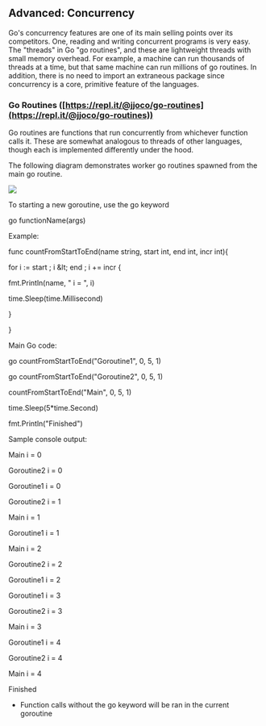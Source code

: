 ## Advanced: Concurrency

Go&#39;s concurrency features are one of its main selling points over its competitors. One, reading and writing concurrent programs is very easy. The &quot;threads&quot; in Go &quot;go routines&quot;, and these are lightweight threads with small memory overhead. For example, a machine can run thousands of threads at a time, but that same machine can run millions of go routines. In addition, there is no need to import an extraneous package since concurrency is a core, primitive feature of the languages.

### Go Routines ([https://repl.it/@jjoco/go-routines](https://repl.it/@jjoco/go-routines))

Go routines are functions that run concurrently from whichever function calls it. These are somewhat analogous to threads of other languages, though each is implemented differently under the hood.

The following diagram demonstrates worker go routines spawned from the main go routine.

![](RackMultipart20210429-4-9wxods_html_a253b7c286a60556.png)

To starting a new goroutine, use the go keyword

go functionName(args)

Example:

func countFromStartToEnd(name string, start int, end int, incr int){

for i := start ; i \&lt; end ; i += incr {

fmt.Println(name, &quot; i = &quot;, i)

time.Sleep(time.Millisecond)

}

}

Main Go code:

go countFromStartToEnd(&quot;Goroutine1&quot;, 0, 5, 1)

go countFromStartToEnd(&quot;Goroutine2&quot;, 0, 5, 1)

countFromStartToEnd(&quot;Main&quot;, 0, 5, 1)

time.Sleep(5\*time.Second)

fmt.Println(&quot;Finished&quot;)

Sample console output:

Main i = 0

Goroutine2 i = 0

Goroutine1 i = 0

Goroutine2 i = 1

Main i = 1

Goroutine1 i = 1

Main i = 2

Goroutine2 i = 2

Goroutine1 i = 2

Goroutine1 i = 3

Goroutine2 i = 3

Main i = 3

Goroutine1 i = 4

Goroutine2 i = 4

Main i = 4

Finished

- Function calls without the go keyword will be ran in the current goroutine
